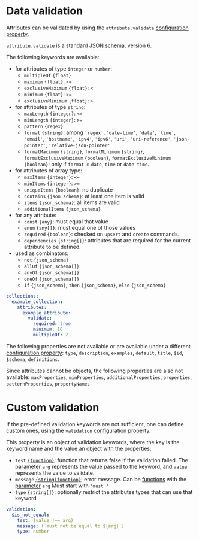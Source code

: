 # Data validation

Attributes can be validated by using the `attribute.validate`
[configuration property](configuration.md#properties).

`attribute.validate` is a standard [JSON schema](http://json-schema.org/),
version 6.

The following keywords are available:
  - for attributes of type `integer` or `number`:
    - `multipleOf` `{float}`
    - `maximum` `{float}`: `<=`
    - `exclusiveMaximum` `{float}`: `<`
    - `minimum` `{float}`: `>=`
    - `exclusiveMinimum` `{float}`: `>`
  - for attributes of type `string`:
    - `maxLength` `{integer}`: `<=`
    - `minLength` `{integer}`: `>=`
    - `pattern` `{regex}`
    - `format` `{string}`: among `'regex'`, `'date-time'`, `'date'`,
      `'time'`, `'email'`, `'hostname'`, `'ipv4'`, `'ipv6'`, `'uri'`,
      `'uri-reference'`, `'json-pointer'`, `'relative-json-pointer'`
    - `formatMaximum` `{string}`, `formatMinimum` `{string}`,
      `formatExclusiveMaximum` `{boolean}`,
      `formatExclusiveMinimum` `{boolean}`: only if `format` is `date`, `time`
      or `date-time`.
  - for attributes of array type:
    - `maxItems` `{integer}`: `<=`
    - `minItems` `{integer}`: `>=`
    - `uniqueItems` `{boolean}`: no duplicate
    - `contains` `{json_schema}`: at least one item is valid
    - `items` `{json_schema}`: all items are valid
    - `additionalItems` `{json_schema}`
  - for any attribute:
    - `const` `{any}`: must equal that value
    - `enum` `{any[]}`: must equal one of those values
    - `required` `{boolean}`: checked on `upsert` and `create` commands.
    - `dependencies` `{string[]}`: attributes that are required
      for the current attribute to be defined.
  - used as combinators:
    - `not` `{json_schema}`
    - `allOf` `{json_schema[]}`
    - `anyOf` `{json_schema[]}`
    - `oneOf` `{json_schema[]}`
    - `if` `{json_schema}`, `then` `{json_schema}`, `else` `{json_schema}`

```yml
collections:
  example_collection:
    attributes:
      example_attribute:
        validate:
          required: true
          minimum: 10
          multipleOf: 2
```

The following properties are not available or are available under a different
[configuration property](configuration.md#properties): `type`, `description`, `examples`,
`default`, `title`, `$id`, `$schema`, `definitions`.

Since attributes cannot be objects, the following properties are also
not available: `maxProperties`, `minProperties`, `additionalProperties`,
`properties`, `patternProperties`, `propertyNames`

# Custom validation

If the pre-defined validation keywords are not sufficient, one can define
custom ones, using the `validation` [configuration property](configuration.md#properties).

This property is an object of validation keywords, where the key is the
keyword name and the value an object with the properties:
  - `test` [`{function}`](functions.md): function that returns false
    if the validation failed.
    The [parameter](functions.md#parameters) `arg` represents the value passed
    to the keyword, and `value` represents the value to validate.
  - `message` [`{string|function}`](functions.md): error message.
    Can be [functions](functions.md) with the
    [parameter](functions.md#parameters) `arg`
    Must start with `'must '`
  - `type` `{string[]}`: optionally restrict the attributes types that can
    use that keyword

```yml
validation:
  $is_not_equal:
    test: (value !== arg)
    message: (`must not be equal to ${arg}`)
    type: number
```
